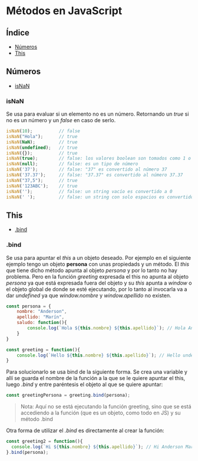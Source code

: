 # Métodos en JavaScript

## Índice

- [Números](#números)
- [This](#this)

## Números

- [isNaN](#isnan)

### isNaN

Se usa para evaluar si un elemento no es un número. Retornando un _true_ si no es un número y un _false_ en caso de serlo.

```js
isNaN(10);          // false
isNaN("Hola");      // true
isNaN(NaN);         // true
isNaN(undefined);   // true
isNaN({});          // true
isNaN(true);        // false: los valores boolean son tomados como 1 o 0
isNaN(null);        // false: es un tipo de número
isNaN('37');        // false: "37" es convertido al número 37
isNaN('37.37');     // false: "37.37" es convertido al número 37.37
isNaN("37,5");      // true
isNaN('123ABC');    // true
isNaN('');          // false: un string vacío es convertido a 0
isNaN(' ');         // false: un string con solo espacios es convertido a
```

## This

- [.bind](#bind)

### .bind

Se usa para apuntar el _this_ a un objeto deseado. Por ejemplo en el siguiente ejemplo tengo un objeto **persona** con unas propiedads y un método. El _this_ que tiene dicho método apunta al objeto _persona_ y por lo tanto no hay problema. Pero en la función _greeting_ expresada el this no apunta al objeto _persona_ ya que está expresada fuera del objeto y su _this_ apunta a _window_ o el objeto global de donde se esté ejecutando, por lo tanto al invocarla va a dar _undefined_ ya que _window.nombre_ y _window.apellido_ no existen.

```js
const persona = {
    nombre: "Anderson",
    apellido: "Marín",
    saludo: function(){
        console.log(`Hola ${this.nombre} ${this.apellido}`); // Hola Anderson Marín
    }
}

const greeting = function(){
    console.log(`Hello ${this.nombre} ${this.apellido}`); // Hello undefined undefined
}
``` 

Para solucionarlo se usa bind de la siguiente forma. Se crea una variable y allí se guarda el nombre de la función a la que se le quiere apuntar el this, luego _.bind_ y entre paréntesis el objeto al que se quiere apuntar:

```js
const greetingPersona = greeting.bind(persona);
```

>Nota: Aquí no se está ejecutando la función greeting, sino que se está accediendo a la función (que es un objeto, como todo en JS) y su método .bind

Otra forma de utilizar el _.bind_ es directamente al crear la función:

```js
const greeting2 = function(){
  console.log(`Hi ${this.nombre} ${this.apellido}`); // Hi Anderson Marín
}.bind(persona);
```
